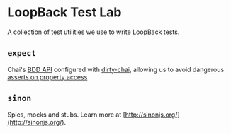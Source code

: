 # LoopBack Test Lab

A collection of test utilities we use to write LoopBack tests.

## `expect`

Chai's [BDD API](http://chaijs.com/api/bdd/) configured with
[dirty-chai](https://github.com/graingert/dirty-chai/blob/master/README.md),
allowing us to avoid dangerous [asserts on property access](https://github.com/moll/js-must#asserting-on-property-access)

## `sinon`

Spies, mocks and stubs. Learn more at [http://sinonjs.org/](http://sinonjs.org/).
